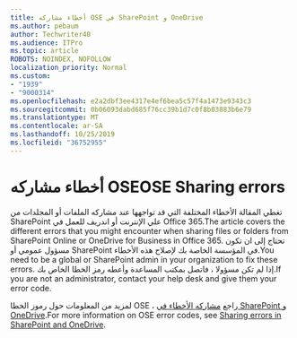 ```yaml
---
title: أخطاء مشاركه OSE في SharePoint و OneDrive
ms.author: pebaum
author: Techwriter40
ms.audience: ITPro
ms.topic: article
ROBOTS: NOINDEX, NOFOLLOW
localization_priority: Normal
ms.custom:
- "1939"
- "9000314"
ms.openlocfilehash: e2a2dbf3ee4317e4ef6bea5c57f4a1473e9343c3
ms.sourcegitcommit: 0b06093dabd685f76cc39b1d7c0f8b03883b6e79
ms.translationtype: MT
ms.contentlocale: ar-SA
ms.lasthandoff: 10/25/2019
ms.locfileid: "36752955"
---
```

# <a name="ose-sharing-errors"></a><span data-ttu-id="2db6a-102">أخطاء مشاركه OSE</span><span class="sxs-lookup"><span data-stu-id="2db6a-102">OSE Sharing errors</span></span>

<span data-ttu-id="2db6a-103">تغطي المقالة الأخطاء المختلفة التي قد تواجهها عند مشاركه الملفات أو المجلدات من SharePoint علي الإنترنت أو اندريف للعمل في Office 365.</span><span class="sxs-lookup"><span data-stu-id="2db6a-103">The article covers the different errors that you might encounter when sharing files or folders from SharePoint Online or OneDrive for Business in Office 365.</span></span> <span data-ttu-id="2db6a-104">تحتاج إلى ان تكون مسؤول عمومي أو SharePoint في المؤسسة الخاصة بك لإصلاح هذه الأخطاء.</span><span class="sxs-lookup"><span data-stu-id="2db6a-104">You need to be a global or SharePoint admin in your organization to fix these errors.</span></span> <span data-ttu-id="2db6a-105">إذا لم تكن مسؤولا ، فاتصل بمكتب المساعدة وأعطه رمز الخطا الخاص بك.</span><span class="sxs-lookup"><span data-stu-id="2db6a-105">If you are not an administrator, contact your help desk and give them your error code.</span></span>

<span data-ttu-id="2db6a-106">لمزيد من المعلومات حول رموز الخطا OSE ، راجع [مشاركه الأخطاء في SharePoint و OneDrive](https://docs.microsoft.com/sharepoint/sharepoint-onedrive-error-message).</span><span class="sxs-lookup"><span data-stu-id="2db6a-106">For more information on OSE error codes, see [Sharing errors in SharePoint and OneDrive](https://docs.microsoft.com/sharepoint/sharepoint-onedrive-error-message).</span></span>
